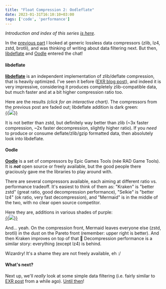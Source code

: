 ```yaml
---
title: "Float Compression 2: Oodleflate"
date: 2023-01-31T16:10:10+03:00
tags: ['code', 'performance']
---
```


*Introduction and index of this series [is here](/blog/2023/01/29/Float-Compression-0-Intro/)*.

In the [previous part](/blog/2023/01/29/Float-Compression-1-Generic/) I looked at generic
lossless data compressors (zlib, lz4, zstd, brotli),
and was thinking of writing about data filtering next. But then,
[libdeflate](https://github.com/ebiggers/libdeflate) and [Oodle](http://www.radgametools.com/oodlecompressors.htm) entered
the chat!

#### libdeflate

[**libdeflate**](https://github.com/ebiggers/libdeflate) is an independent implementation of zlib/deflate
compression, that is heavily optimized. I've seen it before ([EXR blog post](/blog/2021/08/09/EXR-libdeflate-is-great/)),
and indeed it is very impressive, considering it produces completely zlib-compatible data, but much faster and at
a bit higher compression ratio too.

Here are the results *(click for an interactive chart)*. The compressors from the previous post are faded out; libdeflate
addition is dark green: \
[{{<img src="/img/blog/2023/float-compr/float-compr-generic-pc-libdeflate.png">}}](/img/blog/2023/float-compr/02-float-comp-generic-amd-msvc-libdeflate.html)

It is not better than zstd, but definitely way better than zlib (\~3x faster compression, \~2x faster decompression, slightly higher ratio).
If you *need* to produce or consume deflate/zlib/gzip formatted data, then absolutely look into libdeflate.

#### Oodle

[**Oodle**](http://www.radgametools.com/oodlecompressors.htm) is a set of compressors by Epic Games Tools (née RAD Game Tools).
It is ***not*** open source or freely available, but the good people there graciously gave me the libraries to play around with.

There are several compressors available, each aiming at different ratio vs. performance tradeoff. It's easiest to think of them as:
"Kraken" is "better zstd" (great ratio, good decompression performance), "Selkie" is "better lz4" (ok ratio, very fast decompression),
and "Mermaid" is in the middle of the two, with no clear open source competitor.

Here they are, additions in various shades of purple: \
[{{<img src="/img/blog/2023/float-compr/float-compr-generic-pc-oodle.png">}}](/img/blog/2023/float-compr/02-float-comp-generic-amd-msvc-oodle.html)

And... yeah. On the compression front, Mermaid leaves everyone else (zstd, brotli) in the dust on the Pareto front (remember: upper right is better).
And then Kraken improves on top of that 🤯 Decompression performance is a similar story: everything (except lz4) is behind.

Wizardry! It's a shame they are not freely available, eh :/



#### What's next?

Next up, we'll *really* look at some simple data filtering (i.e. fairly similar to [EXR post](/blog/2021/08/27/EXR-Filtering-and-ZFP/) from a while ago).
[Until then](/blog/2023/02/01/Float-Compression-3-Filters/)!
